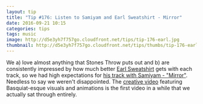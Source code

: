 ```yaml
---
layout: tip
title: "Tip #176: Listen to Samiyam and Earl Sweatshirt - Mirror"
date: 2016-09-21 10:15
categories: tips
tags: music
image: http://d5e3yh7f757go.cloudfront.net/tips/tip-176-earl.jpg
thumbnail: http://d5e3yh7f757go.cloudfront.net/tips/thumbs/tip-176-earl.jpg
---
```


We a) love almost anything that Stones Throw puts out and b) are consistently impressed by how much better [Earl Sweatshirt](http://earlsweatshirt.com/) gets with each track, so we had high expectations for [his track with Samiyam - "Mirror"](https://open.spotify.com/track/6TJaLcFheD9XjAvhltrQnC). Needless to say we weren't disappointed. The [creative video](https://www.youtube.com/watch?v=dwZcuwfiCjE) featuring Basquiat-esque visuals and animations is the first video in a while that we actually sat through entirely.